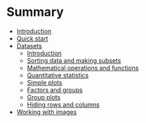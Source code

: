 # Summary

* [Introduction](README.md)
* [Quick start](chapter1/text.md)
* [Datasets](chapter2/text.md)
    * [Introduction](chapter2/section1/text.md)
    * [Sorting data and making subsets](chapter2/section2/text.md)
    * [Mathematical operations and functions](chapter2/section3/text.md)
    * [Quantitative statistics](chapter2/section4/text.md)
    * [Simple plots](chapter2/section5/text.md)
    * [Factors and groups](chapter2/section6/text.md)
    * [Group plots](chapter2/section7/text.md)
    * [Hiding rows and columns](chapter2/section8/text.md)
* [Working with images](chapter3/text.md)

<!---
* [Data preprocessing](chapter4/text.md)
* [Principal Component Analysis](chapter5/text.md)
* [Multiple Linear Regression](chapter6/text.md)
* [Projection on Latent Structures](chapter7/text.md)
* [Variable selection](chapter8/text.md)
* [SIMCA classification](chapter9/text.md)
* [PLS discriminant analysis](chapter10/text.md)
-->
